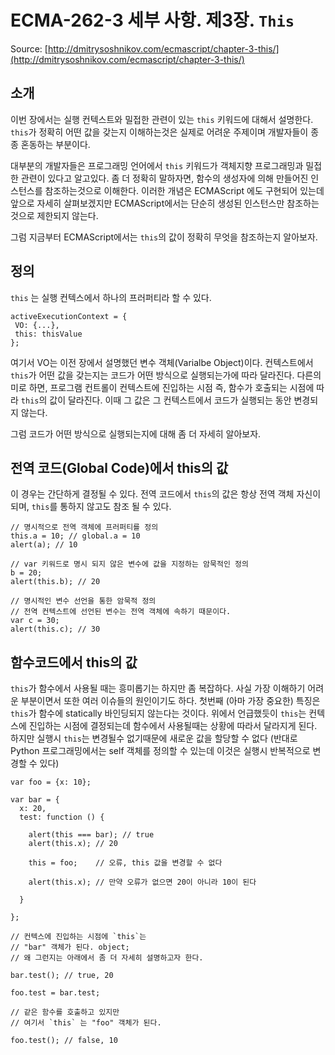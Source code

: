 # ECMA-262-3 세부 사항. 제3장. `This`
Source: [http://dmitrysoshnikov.com/ecmascript/chapter-3-this/](http://dmitrysoshnikov.com/ecmascript/chapter-3-this/)

## 소개

이번 장에서는 실행 컨텍스트와 밀접한 관련이 있는 `this` 키워드에 대해서 설명한다. `this`가 정확히 어떤 값을 갖는지 이해하는것은 실제로 어려운 주제이며 개발자들이 종종 혼동하는 부분이다.

대부분의 개발자들은 프로그래밍 언어에서 `this` 키워드가 객체지향 프로그래밍과 밀접한 관련이 있다고 알고있다. 좀 더 정확히 말하자면, 함수의 생성자에 의해 만들어진 인스턴스를 참조하는것으로 이해한다. 이러한 개념은 ECMAScript 에도 구현되어 있는데 앞으로 자세히 살펴보겠지만 ECMAScript에서는 단순히 생성된 인스턴스만 참조하는것으로 제한되지 않는다.

그럼 지금부터 ECMAScript에서는 `this`의 값이 정확히 무엇을 참조하는지 알아보자.

## 정의
`this` 는 실행 컨텍스에서 하나의 프러퍼티라 할 수 있다.

```
activeExecutionContext = {
 VO: {...},
 this: thisValue
};
```

여기서 VO는 이전 장에서 설명했던 변수 객체(Varialbe Object)이다. 컨텍스트에서 `this`가 어떤 값을 갖는지는 코드가 어떤 방식으로 실행되는가에 따라 달라진다. 다른의미로 하면, 프로그램 컨트롤이 컨텍스트에 진입하는 시점 즉, 함수가 호출되는 시점에 따라 `this`의 값이 달라진다. 이때 그 값은 그 컨텍스트에서 코드가 실행되는 동안 변경되지 않는다.

그럼 코드가 어떤 방식으로 실행되는지에 대해 좀 더 자세히 알아보자.

## 전역 코드(Global Code)에서 this의 값

이 경우는 간단하게 결정될 수 있다. 전역 코드에서 `this`의 값은 항상 전역 객체 자신이 되며, `this`를 통하지 않고도 참조 될 수 있다.

```
// 명시적으로 전역 객체에 프러퍼티를 정의
this.a = 10; // global.a = 10
alert(a); // 10
 
// var 키워드로 명시 되지 않은 변수에 값을 지정하는 암묵적인 정의 
b = 20;
alert(this.b); // 20
 
// 명시적인 변수 선언을 통한 암묵적 정의
// 전역 컨텍스트에 선언된 변수는 전역 객체에 속하기 때문이다.
var c = 30;
alert(this.c); // 30
```

## 함수코드에서 this의 값

`this`가 함수에서 사용될 때는 흥미롭기는 하지만 좀 복잡하다. 사실 가장 이해하기 어려운 부분이면서 또한 여러 이슈들의 원인이기도 하다. 첫번째 (아마 가장 중요한) 특징은 `this`가 함수에 statically 바인딩되지 않는다는 것이다. 위에서 언급했듯이 `this`는 컨텍스에 진입하는 시점에 결정되는데 함수에서 사용될때는 상황에 따라서 달라지게 된다. 
하지만 실행시 `this`는 변경될수 없기때문에 새로운 값을 할당할 수 없다 (반대로 Python 프로그래밍에서는 self 객체를 정의할 수 있는데 이것은 실행시 반복적으로 변경할 수 있다)

```
var foo = {x: 10};
 
var bar = {
  x: 20,
  test: function () {
 
    alert(this === bar); // true
    alert(this.x); // 20
     
    this = foo;    // 오류, this 값을 변경할 수 없다
  
    alert(this.x); // 만약 오류가 없으면 20이 아니라 10이 된다
 
  }
 
};
 
// 컨텍스에 진입하는 시점에 `this`는
// "bar" 객체가 된다. object; 
// 왜 그런지는 아래에서 좀 더 자세히 설명하고자 한다.
 
bar.test(); // true, 20
 
foo.test = bar.test;
 
// 같은 함수를 호출하고 있지만
// 여기서 `this` 는 "foo" 객체가 된다.
 
foo.test(); // false, 10
```

